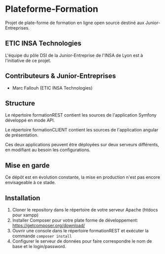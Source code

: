 # Plateforme-Formation
Projet de plate-forme de formation en ligne open source destiné aux Junior-Entreprises.

## ETIC INSA Technologies
L'équipe du pôle DSI de la Junior-Entreprise de l'INSA de Lyon est à l'initiative de ce projet.

## Contributeurs & Junior-Entreprises

 - Marc Fallouh (ETIC INSA Technologies)

## Structure
Le répertoire formationREST contient les sources de l'application Symfony développé en mode API.

Le répertoire formationCLIENT contient les sources de l'application angular de présentation.

Ces deux applications peuvent être déployées sur deux serveurs différents, en modifiant au besoin les configurations.

## Mise en garde

Ce dépôt est en évolution constante, la mise en production n'est pas encore envisageable à ce stade.

## Installation 

1. Cloner le repository dans le répertoire de votre serveur Apache (htdocs pour xampp)
2. Installer Composer pour votre plate forme de développement: https://getcomposer.org/download/
3. Ouvrir une console dans le répertoire formationREST et exécuter la commande `composer install`
4. Configurer le serveur de données pour faire correspondre le nom de base et le login/password.
